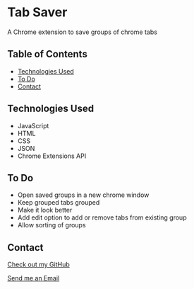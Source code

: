# Tab Saver

  A Chrome extension to save groups of chrome tabs

## Table of Contents

* [Technologies Used](#technologies-used)
* [To Do](#to-do)
* [Contact](#contact)

## Technologies Used

* JavaScript
* HTML
* CSS
* JSON
* Chrome Extensions API

## To Do

* Open saved groups in a new chrome window
* Keep grouped tabs grouped
* Make it look better
* Add edit option to add or remove tabs from existing group
* Allow sorting of groups

## Contact

[Check out my GitHub](https://github.com/ethan-pt)

[Send me an Email](mailto:tubbeethan@gmail.com)
